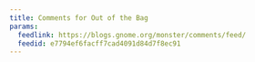 ```yaml
---
title: Comments for Out of the Bag
params:
  feedlink: https://blogs.gnome.org/monster/comments/feed/
  feedid: e7794ef6facff7cad4091d84d7f8ec91
---
```


